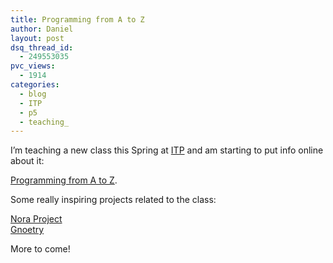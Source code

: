 ```yaml
---
title: Programming from A to Z
author: Daniel
layout: post
dsq_thread_id:
  - 249553035
pvc_views:
  - 1914
categories:
  - blog
  - ITP
  - p5
  - teaching_
---
```

<p>I&#8217;m teaching a new class this Spring at <a href="http://itp.nyu.edu">ITP</a> and am starting to put info online about it:</p>
<p><a href="http://shiffman.net/teaching/programming-from-a-to-z/">Programming from A to Z</a>.   </p>
<p>Some really inspiring projects related to the class:</p>
<p><a href="http://noraproject.org/">Nora Project</a><br />
<a href="http://www.beardofbees.com/gnoetry.html">Gnoetry</a></p>
<p>More to come!  </p>
